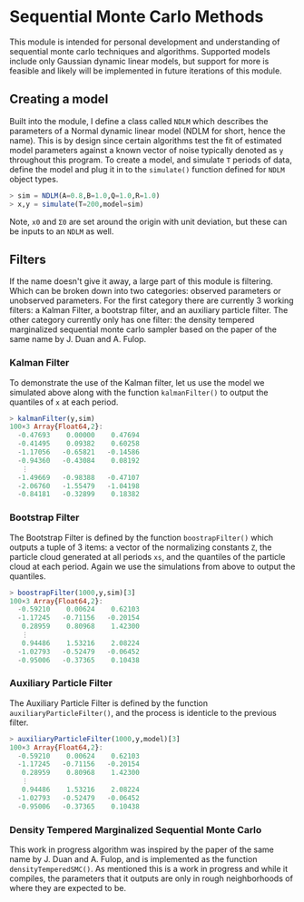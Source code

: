 # Sequential Monte Carlo Methods

This module is intended for personal development and understanding of sequential monte carlo techniques and algorithms. Supported models include only Gaussian dynamic linear models, but support for more is feasible and likely will be implemented in future iterations of this module.

## Creating a model

Built into the module, I define a class called `NDLM` which describes the parameters of a Normal dynamic linear model (NDLM for short, hence the name). This is by design since certain algorithms test the fit of estimated model parameters against a known vector of noise typically denoted as `y` throughout this program. To create a model, and simulate `T` periods of data, define the model and plug it in to the `simulate()` function defined for `NDLM` object types.

```julia
> sim = NDLM(A=0.8,B=1.0,Q=1.0,R=1.0)
> x,y = simulate(T=200,model=sim)
```

Note, `x0` and `Σ0` are set around the origin with unit deviation, but these can be inputs to an `NDLM` as well.

## Filters

If the name doesn't give it away, a large part of this module is filtering. Which can be broken down into two categories: observed parameters or unobserved parameters. For the first category there are currently 3 working filters: a Kalman Filter, a bootstrap filter, and an auxiliary particle filter. The other category currently only has one filter: the density tempered marginalized sequential monte carlo sampler based on the paper of the same name by J. Duan and A. Fulop.

### Kalman Filter

To demonstrate the use of the Kalman filter, let us use the model we simulated above along with the function `kalmanFilter()` to output the quantiles of `x` at each period.

```julia
> kalmanFilter(y,sim)
100×3 Array{Float64,2}:
  -0.47693    0.00000    0.47694
  -0.41495    0.09382    0.60258
  -1.17056   -0.65821   -0.14586
  -0.94360   -0.43084    0.08192
   ⋮
  -1.49669   -0.98388   -0.47107
  -2.06760   -1.55479   -1.04198
  -0.84181   -0.32899    0.18382
```

### Bootstrap Filter

The Bootstrap Filter is defined by the function `boostrapFilter()` which outputs a tuple of 3 items: a vector of the normalizing constants `Z`, the particle cloud generated at all periods `xs`, and the quantiles of the particle cloud at each period. Again we use the simulations from above to output the quantiles.

```julia
> boostrapFilter(1000,y,sim)[3]
100×3 Array{Float64,2}:
  -0.59210    0.00624    0.62103
  -1.17245   -0.71156   -0.20154
   0.28959    0.80968    1.42300
   ⋮
   0.94486    1.53216    2.08224
  -1.02793   -0.52479   -0.06452
  -0.95006   -0.37365    0.10438
```

### Auxiliary Particle Filter

The Auxiliary Particle Filter is defined by the function `auxiliaryParticleFilter()`, and the process is identicle to the previous filter.

```julia
> auxiliaryParticleFilter(1000,y,model)[3]
100×3 Array{Float64,2}:
  -0.59210    0.00624    0.62103
  -1.17245   -0.71156   -0.20154
   0.28959    0.80968    1.42300
   ⋮
   0.94486    1.53216    2.08224
  -1.02793   -0.52479   -0.06452
  -0.95006   -0.37365    0.10438
```

### Density Tempered Marginalized Sequential Monte Carlo

This work in progress algorithm was inspired by the paper of the same name by J. Duan and A. Fulop, and is implemented as the function `densityTemperedSMC()`. As mentioned this is a work in progress and while it compiles, the parameters that it outputs are only in rough neighborhoods of where they are expected to be.
